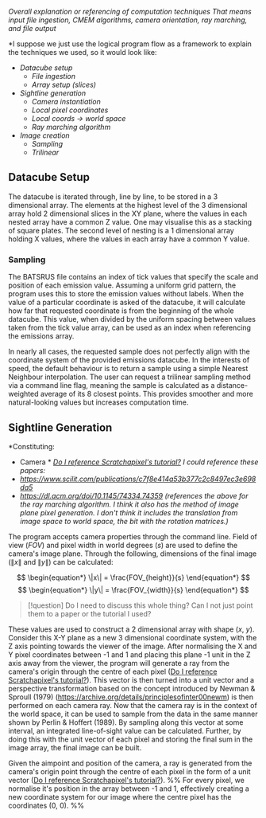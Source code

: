 *Overall explanation or referencing of computation techniques*
*That means input file ingestion, CMEM algorithms, camera orientation, ray marching, and file output*

*I suppose we just use the logical program flow as a framework to explain the techniques we used, so it would look like:
- *Datacube setup*
	- *File ingestion*
	- *Array setup (slices)*
- *Sightline generation*
	- *Camera instantiation*
	- *Local pixel coordinates*
	- *Local coords -> world space*
	- *Ray marching algorithm*
- *Image creation*
	- *Sampling*
	- *Trilinear*

## Datacube Setup
The datacube is iterated through, line by line, to be stored in a 3 dimensional array. The elements at the highest level of the 3 dimensional array hold 2 dimensional slices in the XY plane, where the values in each nested array have a common Z value. One may visualise this as a stacking of square plates. The second level of nesting is a 1 dimensional array holding X values, where the values in each array have a common Y value.
### Sampling
The BATSRUS file contains an index of tick values that specify the scale and position of each emission value. Assuming a uniform grid pattern, the program uses this to store the emission values without labels. When the value of a particular coordinate is asked of the datacube, it will calculate how far that requested coordinate is from the beginning of the whole datacube. This value, when divided by the uniform spacing between values taken from the tick value array, can be used as an index when referencing the emissions array.

In nearly all cases, the requested sample does not perfectly align with the coordinate system of the provided emissions datacube. In the interests of speed, the default behaviour is to return a sample using a simple Nearest Neighbour interpolation. The user can request a trilinear sampling method via a command line flag, meaning the sample is calculated as a distance-weighted average of its 8 closest points. This provides smoother and more natural-looking values but increases computation time. 
## Sightline Generation
*Constituting:
- Camera *
*[Do I reference Scratchapixel's tutorial?](https://www.scratchapixel.com/lessons/3d-basic-rendering/ray-tracing-generating-camera-rays/generating-camera-rays.html)*
*I could reference these papers:*
- *https://www.scilit.com/publications/c7f8e414a53b377c2c8497ec3e698da5*
- *https://dl.acm.org/doi/10.1145/74334.74359 (references the above for the ray marching algorithm. I think it also has the method of image plane pixel generation. I don't think it includes the translation from image space to world space, the bit with the rotation matrices.)*

The program accepts camera properties through the command line. Field of view ($FOV$) and pixel width in world degrees ($s$) are used to define the camera's image plane. Through the following, dimensions of the final image ($\|x\|$ and $\|y\|$) can be calculated:

$$
\begin{equation*}
\|x\| = \frac{FOV_{height}}{s}
\end{equation*}
$$
$$
\begin{equation*}
\|y\| = \frac{FOV_{width}}{s}
\end{equation*}
$$

>[!question] Do I need to discuss this whole thing? Can I not just point them to a paper or the tutorial I used?

These values are used to construct a 2 dimensional array with shape ($x$, $y$). Consider this X-Y plane as a new 3 dimensional coordinate system, with the Z axis pointing towards the viewer of the image. After normalising the X and Y pixel coordinates between -1 and 1 and placing this plane -1 unit in the Z axis away from the viewer, the program will generate a ray from the camera's origin through the centre of each pixel ([Do I reference Scratchapixel's tutorial?](https://www.scratchapixel.com/lessons/3d-basic-rendering/ray-tracing-generating-camera-rays/generating-camera-rays.html)). This vector is then turned into a unit vector and a perspective transformation based on the concept introduced by Newman & Sproull (1979) (https://archive.org/details/principlesofinter00newm) is then performed on each camera ray. Now that the camera ray is in the context of the world space, it can be used to sample from the data in the same manner shown by Perlin & Hoffert (1989). By sampling along this vector at some interval, an integrated line-of-sight value can be calculated. Further, by doing this with the unit vector of each pixel and storing the final sum in the image array, the final image can be built.

 Given the aimpoint and position of the camera, a ray is generated from the camera's origin point through the centre of each pixel in the form of a unit vector ([Do I reference Scratchapixel's tutorial?](https://www.scratchapixel.com/lessons/3d-basic-rendering/ray-tracing-generating-camera-rays/generating-camera-rays.html)). %% For  every pixel, we normalise it's position in the array between -1 and 1, effectively creating a new coordinate system for our image where the centre pixel has the coordinates (0, 0).  %% 
